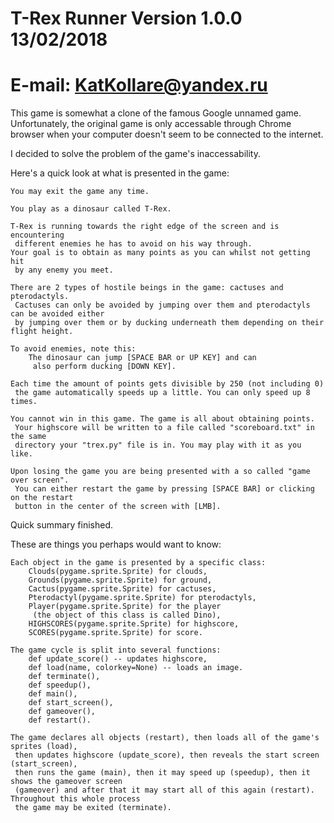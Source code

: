 # T-Rex Runner Version 1.0.0 13/02/2018
# E-mail: KatKollare@yandex.ru

This game is somewhat a clone of the famous Google unnamed game.
Unfortunately, the original game is only accessable through Chrome browser
when your computer doesn't seem to be connected to the internet.

I decided to solve the problem of the game's inaccessability.

Here's a quick look at what is presented in the game:
	
	You may exit the game any time.

	You play as a dinosaur called T-Rex.

	T-Rex is running towards the right edge of the screen and is encountering
	 different enemies he has to avoid on his way through.
	Your goal is to obtain as many points as you can whilst not getting hit
	 by any enemy you meet.

	There are 2 types of hostile beings in the game: cactuses and pterodactyls.
	 Cactuses can only be avoided by jumping over them and pterodactyls can be avoided either
	 by jumping over them or by ducking underneath them depending on their flight height.

	To avoid enemies, note this:
		The dinosaur can jump [SPACE BAR or UP KEY] and can
		 also perform ducking [DOWN KEY].

	Each time the amount of points gets divisible by 250 (not including 0)
	 the game automatically speeds up a little. You can only speed up 8 times.

	You cannot win in this game. The game is all about obtaining points.
	 Your highscore will be written to a file called "scoreboard.txt" in the same
	 directory your "trex.py" file is in. You may play with it as you like.

	Upon losing the game you are being presented with a so called "game over screen".
	 You can either restart the game by pressing [SPACE BAR] or clicking on the restart
	 button in the center of the screen with [LMB].

Quick summary finished. 

These are things you perhaps would want to know:
	
	Each object in the game is presented by a specific class:
		Clouds(pygame.sprite.Sprite) for clouds, 
		Grounds(pygame.sprite.Sprite) for ground,
		Cactus(pygame.sprite.Sprite) for cactuses,
		Pterodactyl(pygame.sprite.Sprite) for pterodactyls,
		Player(pygame.sprite.Sprite) for the player 
		 (the object of this class is called Dino),
		HIGHSCORES(pygame.sprite.Sprite) for highscore,
		SCORES(pygame.sprite.Sprite) for score.

	The game cycle is split into several functions:
		def update_score() -- updates highscore,
		def load(name, colorkey=None) -- loads an image.
		def terminate(), 
		def speedup(),
		def main(),
		def start_screen(),
		def gameover(),
		def restart().

	The game declares all objects (restart), then loads all of the game's sprites (load),
	 then updates highscore (update_score), then reveals the start screen (start_screen),
	 then runs the game (main), then it may speed up (speedup), then it shows the gameover screen 
	 (gameover) and after that it may start all of this again (restart). Throughout this whole process
	 the game may be exited (terminate).
